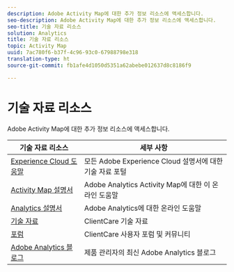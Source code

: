 ```yaml
---
description: Adobe Activity Map에 대한 추가 정보 리소스에 액세스합니다.
seo-description: Adobe Activity Map에 대한 추가 정보 리소스에 액세스합니다.
seo-title: 기술 자료 리소스
solution: Analytics
title: 기술 자료 리소스
topic: Activity Map
uuid: 7ac780f6-b37f-4c96-93c0-67988798e318
translation-type: ht
source-git-commit: fb1afe4d1050d5351a62abebe012637d8c8186f9

---
```



# 기술 자료 리소스

Adobe Activity Map에 대한 추가 정보 리소스에 액세스합니다.

| 기술 자료 리소스 | 세부 사항 |
|---|---|
| [Experience Cloud 도움말](https://helpx.adobe.com/kr/support/experience-cloud.html) | 모든 Adobe Experience Cloud 설명서에 대한 기술 자료 포털 |
| [Activity Map 설명서](/help/analyze/activity-map/activity-map.md) | Adobe Analytics Activity Map에 대한 이 온라인 도움말 |
| [Analytics 설명서](/help/landing/home.md) | Adobe Analytics에 대한 온라인 도움말 |
| [기술 자료](https://helpx.adobe.com/kr/support/analytics.html) | ClientCare 기술 자료 |
| [포럼](https://forums.adobe.com/community/experience-cloud/analytics-cloud/analytics) | ClientCare 사용자 포럼 및 커뮤니티 |
| [Adobe Analytics 블로그](https://blogs.adobe.com/digitalmarketing/analytics/) | 제품 관리자의 최신 Adobe Analytics 블로그 |
